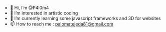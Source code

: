 - 👋 Hi, I’m @P4l0m4
- 👀 I’m interested in artistic coding
- 🌱 I’m currently learning some javascript frameworks and 3D for websites
- 📫 How to reach me : palomatejeda81@gmail.com


<!---
P4l0m4/P4l0m4 is a ✨ special ✨ repository because its `README.md` (this file) appears on your GitHub profile.
You can click the Preview link to take a look at your changes.
--->
